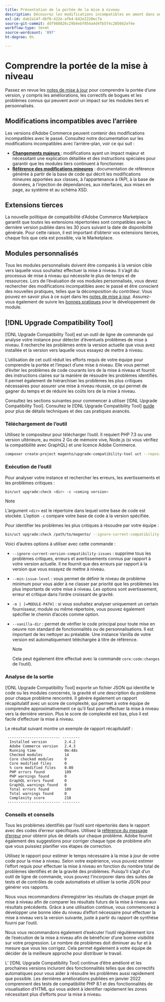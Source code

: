 ```yaml
---
title: Présentation de la portée de la mise à niveau
description: Découvrez les modifications incompatibles en amont dans une version pouvant avoir un impact sur les modules personnalisés Adobe Commerce ou les extensions tierces.
exl-id: dab2a14f-dbf0-422e-afb4-642e2220ec7a
source-git-commit: ddf988826c29b4ebf054a4d4fb5f4c285662ef4e
workflow-type: tm+mt
source-wordcount: '897'
ht-degree: 0%

---
```


# Comprendre la portée de la mise à niveau

Passez en revue les [notes de mise à jour](https://devdocs.magento.com/guides/v2.4/release-notes/bk-release-notes.html) pour comprendre la portée d’une version, y compris les améliorations, les correctifs de bogues et les problèmes connus qui peuvent avoir un impact sur les modules tiers et personnalisés.

## Modifications incompatibles avec l’arrière

Les versions d’Adobe Commerce peuvent contenir des modifications incompatibles avec le passé. Consultez notre documentation sur les modifications incompatibles avec l’arrière-plan, voir ce qui suit :

- **[Changements majeurs ](https://devdocs.magento.com/guides/v2.4/release-notes/backward-incompatible-changes/index.html)** : modifications ayant un impact majeur et nécessitant une explication détaillée et des instructions spéciales pour garantir que les modules tiers continuent à fonctionner.
- **[Référence des modifications mineures](https://devdocs.magento.com/guides/v2.4/release-notes/backward-incompatible-changes/reference.html)** : documentation de référence générée à partir de la base de code qui décrit les modifications mineures apportées aux classes, à l’appartenance à l’API, à la base de données, à l’injection de dépendances, aux interfaces, aux mises en page, au système et au schéma XSD.

## Extensions tierces

La nouvelle politique de compatibilité d’Adobe Commerce Marketplace garantit que _toutes_ les extensions répertoriées sont compatibles avec la dernière version publiée dans les 30 jours suivant la date de disponibilité générale. Pour cette raison, il est important d’obtenir vos extensions tierces, chaque fois que cela est possible, via le Marketplace.

## Modules personnalisés

Tous les modules personnalisés doivent être comparés à la version cible vers laquelle vous souhaitez effectuer la mise à niveau. Il s’agit du processus de mise à niveau qui nécessite le plus de temps et de ressources. Lors de l’évaluation de vos modules personnalisés, vous devez rechercher des modifications incompatibles avec le passé et être conscient des nouvelles pratiques, telles que la décomposition du contrôleur. Vous pouvez en savoir plus à ce sujet dans les [notes de mise à jour](https://devdocs.magento.com/guides/v2.4/release-notes/bk-release-notes.html). Assurez-vous également de suivre les [bonnes pratiques](https://developer.adobe.com/commerce/php/best-practices/extensions/) pour le développement de module.

## [!DNL Upgrade Compatibility Tool]

[!DNL Upgrade Compatibility Tool] est un outil de ligne de commande qui analyse votre instance pour détecter d’éventuels problèmes de mise à niveau. Il recherche les problèmes entre la version actuelle que vous avez installée et la version vers laquelle vous essayez de mettre à niveau.

L’utilisation de cet outil réduit les efforts requis de votre équipe pour comprendre la portée et l’impact d’une mise à niveau. Elle vous permet d’éviter les problèmes de code courants lors de la mise à niveau et fournit des instructions claires sur la manière de résoudre les problèmes identifiés. Il permet également de hiérarchiser les problèmes les plus critiques nécessaires pour assurer une mise à niveau réussie, ce qui permet de gagner du temps et de réduire les coûts lors de la mise à niveau.

Consultez les sections suivantes pour commencer à utiliser [!DNL Upgrade Compatibility Tool]. Consultez le [!DNL Upgrade Compatibility Tool] [guide](../upgrade-compatibility-tool/overview.md) pour plus de détails techniques et des cas pratiques avancés.

### Téléchargement de l’outil

Utilisez le compositeur pour télécharger l’outil. Il requiert PHP 7.3 ou une version ultérieure, au moins 2 Go de mémoire vive, Node.js (si vous vérifiez la compatibilité avec GraphQL) et une licence Adobe Commerce.

```bash
composer create-project magento/upgrade-compatibility-tool uct --repository https://repo.magento.com
```

### Exécution de l’outil

Pour analyser votre instance et rechercher les erreurs, les avertissements et les problèmes critiques :

```bash
bin/uct upgrade:check <dir> -c <coming version> 
```

>[!NOTE]
>
> L’argument `<dir>` est le répertoire dans lequel votre base de code est stockée. L’option `-c` compare votre base de code à la version spécifiée.

Pour identifier les problèmes les plus critiques à résoudre par votre équipe :

```bash
bin/uct upgrade:check /path/to/magento/ --ignore-current-compatibility-issues –min-issue-level critical --vanilla-dir /path/to/vanilla/code/ /path/to/magento/app/code/Vendor/
```

Voici d’autres options à utiliser avec cette commande :

- `--ignore-current-version-compatibility-issues` : supprime tous les problèmes critiques, erreurs et avertissements connus par rapport à votre version actuelle. Il ne fournit que des erreurs par rapport à la version que vous essayez de mettre à niveau.

- `--min-issue-level` : vous permet de définir le niveau de problème minimum pour vous aider à ne classer par priorité que les problèmes les plus importants de votre mise à niveau. Les options sont avertissement, erreur et critique dans l’ordre croissant de gravité.

- `-m | [=MODULE-PATH]` : si vous souhaitez analyser uniquement un certain fournisseur, module ou même répertoire, vous pouvez également spécifier le chemin d’accès comme option.

- `--vanilla-dir` : permet de vérifier le code principal pour toute mise en oeuvre non standard de fonctionnalités ou de personnalisations. Il est important de les nettoyer au préalable. Une instance Vanilla de votre version est automatiquement téléchargée à titre de référence.

  >[!NOTE]
  >
  > Cela peut également être effectué avec la commande `core:code:changes` de l’outil).

### Analyse de la sortie

[!DNL Upgrade Compatibility Tool] exporte un fichier JSON qui identifie le code ou les modules concernés, la gravité et une description du problème pour chaque problème rencontré. Il génère également un rapport récapitulatif avec un score de complexité, qui permet à votre équipe de comprendre approximativement ce qu’il faut pour effectuer la mise à niveau vers la dernière version. Plus le score de complexité est bas, plus il est facile d’effectuer la mise à niveau.

Le résultat suivant montre un exemple de rapport récapitulatif :

```console
 ------------------------ --------
  Installed version        2.4.2
  Adobe Commerce version   2.4.3
  Running time             0m:48s
  Checked modules          14
  Core checked modules     0
  Core modified files      0
  % core modified files    0.00
  PHP errors found         109
  PHP warnings found       0
  GraphQL errors found     0
  GraphQL warnings found   0
  Total errors found       109
  Total warnings found     0
  Complexity score         218
 ------------------------ --------
```

### Conseils et conseils

Tous les problèmes identifiés par l’outil sont répertoriés dans le rapport avec des codes d’erreur spécifiques. Utilisez la [référence du message d’erreur](../upgrade-compatibility-tool/error-messages.md) pour obtenir plus de détails sur chaque problème. Adobe fournit également des suggestions pour corriger chaque type de problème afin que vous puissiez planifier vos étapes de correction.

Utilisez le rapport pour estimer le temps nécessaire à la mise à jour de votre code pour la mise à niveau. Selon votre expérience, vous pouvez estimer l’effort requis pour effectuer la mise à niveau en fonction du nombre total de problèmes identifiés et de la gravité des problèmes. Puisqu’il s’agit d’un outil de ligne de commande, vous pouvez l’incorporer dans des suites de tests et de contrôles de code automatisés et utiliser la sortie JSON pour générer vos rapports.

Nous vous recommandons d’enregistrer les résultats de chaque projet de mise à niveau afin de comparer les résultats futurs de la mise à niveau aux résultats précédents. Grâce à une utilisation continue, vous commencerez à développer une bonne idée du niveau d’effort nécessaire pour effectuer la mise à niveau vers la version suivante, juste à partir du rapport de synthèse fourni par l’outil.

Nous vous recommandons également d’exécuter l’outil régulièrement lors de l’exécution de la mise à niveau afin de bénéficier d’une bonne visibilité sur votre progression. Le nombre de problèmes doit diminuer au fur et à mesure que vous les corrigez. Cela permet également à votre équipe de décider de la meilleure approche pour distribuer le travail.

L’ [!DNL Upgrade Compatibility Tool] continue d’être amélioré et les prochaines versions incluront des fonctionnalités telles que des correctifs automatiques pour vous aider à résoudre les problèmes aussi rapidement que possible. Les dernières améliorations publiées en janvier 2022 comprennent des tests de compatibilité PHP 8.1 et des fonctionnalités de visualisation d’HTML qui vous aident à identifier rapidement les zones nécessitant plus d’efforts pour la mise à niveau.
